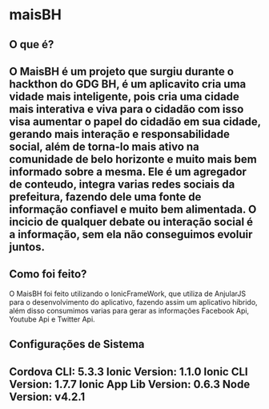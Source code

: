 # maisBH

<h2>O que é?<h2>

O MaisBH é um projeto que surgiu durante o hackthon do GDG BH, é um aplicavito cria uma vidade mais inteligente, pois cria uma cidade mais interativa e viva para o cidadão com isso visa aumentar o papel do cidadão em sua cidade, gerando mais interação e responsabilidade social, além de torna-lo mais ativo na comunidade de belo horizonte e muito mais bem informado sobre a mesma. Ele é um agregador de conteudo, integra varias redes sociais da prefeitura, fazendo dele uma fonte de informação confiavel e muito bem alimentada. O incicio de qualquer debate ou interação social é a informação, sem ela não conseguimos evoluir juntos.

<h2>Como foi feito?</h2>

O MaisBH foi feito utilizando o IonicFrameWork, que utiliza de AnjularJS para o desenvolvimento do aplicativo, fazendo assim um aplicativo hibrido, além disso consumimos varias para gerar as informações Facebook Api, Youtube Api e Twitter Api. 

<h2>Configurações de Sistema<h2>

Cordova CLI: 5.3.3
Ionic Version: 1.1.0
Ionic CLI Version: 1.7.7
Ionic App Lib Version: 0.6.3
Node Version: v4.2.1


